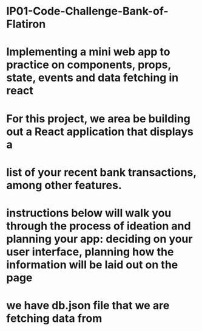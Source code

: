 # IP01-Code-Challenge-Bank-of-Flatiron


# Implementing a mini web app to practice on components, props, state, events and data fetching in react
# For this project, we area be building out a React application that displays a

# list of your recent bank transactions, among other features.

# instructions below will walk you through the process of ideation and planning your app: deciding on your user interface, planning how the information will be laid out on the page
# we have  db.json file that we are fetching data from
